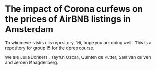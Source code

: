 # The impact of Corona curfews on the prices of AirBNB listings in Amsterdam

To whomever visits this repository, 'Hi, hope you are doing well'. 
This is a repository for group 15 for the dprep course.

We are Julia Donkers , Tayfun Ozcan, Quinten de Putter, Sam van de Ven and Jeroen Maagdenberg.

